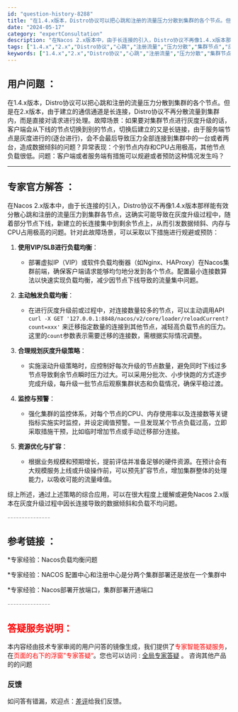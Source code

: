 ```yaml
---
id: "question-history-8288"
title: "在1.4.x版本，Distro协议可以把心跳和注册的流量压力分散到集群的各个节点。但是在2.x版本，由于建"
date: "2024-05-17"
category: "expertConsultation"
description: "在Nacos 2.x版本中，由于长连接的引入，Distro协议不再像1.4.x版本那样能有效分散心跳和注册的流量压力到集群各节点，这确实可能导致在灰度升级过程中，随着部分节点下线，新建立的长连接集中到剩余节点上，从而引发数据倾斜、内存与CPU占用极高的问题。针对此故障场景，可以采取以下措施进行规避或"
tags: ["1.4.x","2.x","Distro协议","心跳","注册流量","压力分散","集群节点","灰度升级","客户端切换","长连接","数据倾斜","内存占用极高","CPU占用极高","负载很低","规避措施","预防措施"]
keywords: ["1.4.x","2.x","Distro协议","心跳","注册流量","压力分散","集群节点","灰度升级","客户端切换","长连接","数据倾斜","内存占用极高","CPU占用极高","负载很低","规避措施","预防措施"]
---
```


## 用户问题 ： 
 在1.4.x版本，Distro协议可以把心跳和注册的流量压力分散到集群的各个节点。但是在2.x版本，由于建立的通信通道是长连接，Distro协议不再分散流量到集群内，而是直接对请求进行处理。故障场景：如果要对集群节点进行灰度升级的话，客户端会从下线的节点切换到别的节点，切换后建立的又是长链接，由于服务端节点是灰度进行的(逐台进行)，会不会最后导致压力全部连接到集群中的一台或者两台，造成数据倾斜的问题？异常表现：个别节点内存和CPU占用极高，其他节点负载很低。问题：客户端或者服务端有措施可以规避或者预防这种情况发生吗？  

---------------
## 专家官方解答 ：

在Nacos 2.x版本中，由于长连接的引入，Distro协议不再像1.4.x版本那样能有效分散心跳和注册的流量压力到集群各节点，这确实可能导致在灰度升级过程中，随着部分节点下线，新建立的长连接集中到剩余节点上，从而引发数据倾斜、内存与CPU占用极高的问题。针对此故障场景，可以采取以下措施进行规避或预防：

1. **使用VIP/SLB进行负载均衡**：
   - 部署虚拟IP（VIP）或软件负载均衡器（如Nginx、HAProxy）在Nacos集群前端，确保客户端请求能够均匀地分发到各个节点。配置最小连接数算法以快速实现负载均衡，减少因节点下线导致的流量集中问题。

2. **主动触发负载均衡**：
   - 在进行灰度升级前或过程中，对连接数量较多的节点，可以主动调用API `curl -X GET '127.0.0.1:8848/nacos/v2/core/loader/reloadCurrent?count=xxx'` 来迁移指定数量的连接到其他节点，减轻高负载节点的压力。这里的`count`参数表示需要迁移的连接数，需根据实际情况调整。

3. **合理规划灰度升级策略**：
   - 实施滚动升级策略时，应控制好每次升级的节点数量，避免同时下线过多节点导致剩余节点瞬时压力过大。可以采用分批次、小步快跑的方式逐步完成升级，每升级一批节点后观察集群状态和负载情况，确保平稳过渡。

4. **监控与预警**：
   - 强化集群的监控体系，对每个节点的CPU、内存使用率以及连接数等关键指标实施实时监控，并设定阈值预警。一旦发现某个节点负载过高，立即采取措施干预，比如临时增加节点或手动迁移部分连接。

5. **资源优化与扩容**：
   - 根据业务规模和预期增长，提前评估并准备足够的硬件资源。在预计会有大规模服务上线或升级操作前，可以预先扩容节点，增加集群整体的处理能力，以吸收可能的流量峰值。

综上所述，通过上述策略的综合应用，可以在很大程度上缓解或避免Nacos 2.x版本在灰度升级过程中因长连接导致的数据倾斜和负载不均问题。


<font color="#949494">---------------</font> 


## 参考链接 ：

*专家经验：Nacos负载均衡问题 
 
 *专家经验：NACOS 配置中心和注册中心是分两个集群部署还是放在一个集群中 
 
 *专家经验：Nacos部署开放端口，集群部署开通端口 


 <font color="#949494">---------------</font> 
 


## <font color="#FF0000">答疑服务说明：</font> 

本内容经由技术专家审阅的用户问答的镜像生成，我们提供了<font color="#FF0000">专家智能答疑服务</font>，在<font color="#FF0000">页面的右下的浮窗”专家答疑“</font>。您也可以访问 : [全局专家答疑](https://answer.opensource.alibaba.com/docs/intro) 。 咨询其他产品的的问题

### 反馈
如问答有错漏，欢迎点：[差评](https://ai.nacos.io/user/feedbackByEnhancerGradePOJOID?enhancerGradePOJOId=13630)给我们反馈。
